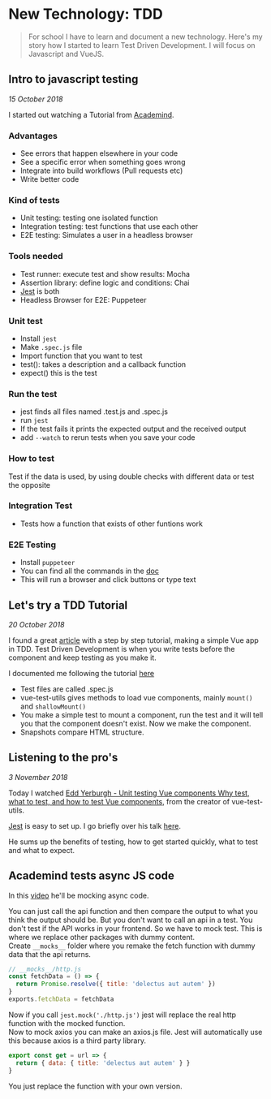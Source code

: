 # New Technology: TDD

> For school I have to learn and document a new technology. Here's my story how I started to learn Test Driven Development. I will focus on Javascript and VueJS.

## Intro to javascript testing

_15 October 2018_

I started out watching a Tutorial from [Academind](https://youtu.be/r9HdJ8P6GQI).

### Advantages

- See errors that happen elsewhere in your code
- See a specific error when something goes wrong
- Integrate into build workflows (Pull requests etc)
- Write better code

### Kind of tests

- Unit testing: testing one isolated function
- Integration testing: test functions that use each other
- E2E testing: Simulates a user in a headless browser

### Tools needed

- Test runner: execute test and show results: Mocha
- Assertion library: define logic and conditions: Chai
- [Jest](https://jestjs.io/) is both
- Headless Browser for E2E: Puppeteer

### Unit test

- Install `jest`
- Make `.spec.js` file
- Import function that you want to test
- test(): takes a description and a callback function
- expect() this is the test

### Run the test

- jest finds all files named .test.js and .spec.js
- run `jest`
- If the test fails it prints the expected output and the received output
- add `--watch` to rerun tests when you save your code

### How to test

Test if the data is used, by using double checks with different data or test the opposite

### Integration Test

- Tests how a function that exists of other funtions work

### E2E Testing

- Install `puppeteer`
- You can find all the commands in the [doc](https://github.com/GoogleChrome/puppeteer)
- This will run a browser and click buttons or type text

## Let's try a TDD Tutorial

_20 October 2018_

I found a great [article](https://medium.com/magnetis-backstage/working-an-application-in-vue-js-with-tdd-an-extensive-guide-for-people-who-have-time-part-1-3be791dafa2b) with a step by step tutorial, making a simple Vue app in TDD. Test Driven Development is when you write tests before the component and keep testing as you make it.

I documented me following the tutorial [here](./TDD-Tutorial/)

- Test files are called .spec.js
- vue-test-utils gives methods to load vue components, mainly `mount()` and `shallowMount()`
- You make a simple test to mount a component, run the test and it will tell you that the component doesn't exist. Now we make the component.
- Snapshots compare HTML structure.

## Listening to the pro's

_3 November 2018_

Today I watched [Edd Yerburgh - Unit testing Vue components Why test, what to test, and how to test Vue components](https://youtu.be/LxXsGNXsMo8), from the creator of vue-test-utils.

[Jest](https://vue-test-utils.vuejs.org/guides/testing-single-file-components-with-jest.html) is easy to set up. I go briefly over his talk [here](./Edd-Yerburgh/).

He sums up the benefits of testing, how to get started quickly, what to test and what to expect.

## Academind tests async JS code

In this [video](https://www.youtube.com/watch?v=4Fl5GH4eYZ8) he'll be mocking async code.

You can just call the api function and then compare the output to what you think the output should be. But you don't want to call an api in a test.
You don't test if the API works in your frontend.
So we have to mock test. This is where we replace other packages with dummy content.  
Create `__mocks__` folder where you remake the fetch function with dummy data that the api returns.

```js
// __mocks__/http.js
const fetchData = () => {
  return Promise.resolve({ title: 'delectus aut autem' })
}
exports.fetchData = fetchData
```

Now if you call `jest.mock('./http.js')` jest will replace the real http function with the mocked function.  
Now to mock axios you can make an axios.js file. Jest will automatically use this because axios is a third party library.

```js
export const get = url => {
  return { data: { title: 'delectus aut autem' } }
}
```

You just replace the function with your own version.
